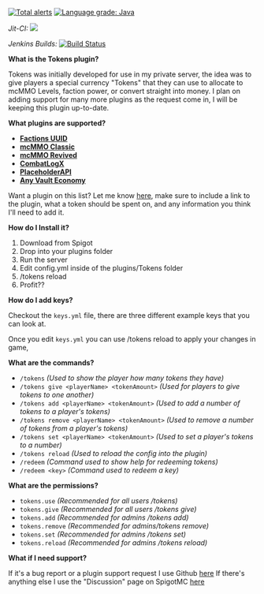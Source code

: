[![Total alerts](https://img.shields.io/lgtm/alerts/g/TheCoolestPaul/Tokens.svg?logo=lgtm&logoWidth=18)](https://lgtm.com/projects/g/TheCoolestPaul/Tokens/alerts/)
[![Language grade: Java](https://img.shields.io/lgtm/grade/java/g/TheCoolestPaul/Tokens.svg?logo=lgtm&logoWidth=18)](https://lgtm.com/projects/g/TheCoolestPaul/Tokens/context:java)

*Jit-CI:* [![](https://jitci.com/gh/TheCoolestPaul/Tokens/svg)](https://jitci.com/gh/TheCoolestPaul/Tokens)

*Jenkins Builds:* [![Build Status](https://ci.codemc.io/job/TheCoolestPaul/job/Tokens/badge/icon)](https://ci.codemc.io/job/TheCoolestPaul/job/Tokens/)

**What is the Tokens plugin?**  

Tokens was initially developed for use in my private server, the idea was to give players a special currency "Tokens" that they can use to allocate to mcMMO Levels, faction power, or convert straight into money. I plan on adding support for many more plugins as the request come in, I will be keeping this plugin up-to-date.​

**What plugins are supported?**  

-   **[Factions UUID](https://www.spigotmc.org/resources/factionsuuid.1035/)**
-   **[mcMMO Classic](https://www.spigotmc.org/resources/official-mcmmo-classic.2445/)**
-   **[mcMMO Revived](https://www.spigotmc.org/resources/official-mcmmo-original-author-returns.64348/)**
-   **[CombatLogX](https://www.spigotmc.org/resources/combatlogx.31689/)**
-   **[PlaceholderAPI](https://www.spigotmc.org/resources/placeholderapi.6245/)**
-   **[Any Vault Economy](https://www.spigotmc.org/resources/vault.34315/)**

Want a plugin on this list? Let me know  [here](https://github.com/TheCoolestPaul/Tokens/issues), make sure to include a link to the plugin, what a token should be spent on, and any information you think I'll need to add it.​

**How do I Install it?**  

1.  Download from Spigot
2.  Drop into your plugins folder
3.  Run the server
4.  Edit config.yml inside of the plugins/Tokens folder
5.  /tokens reload
6.  Profit??

**How do I add keys?**

Checkout the `keys.yml` file, there are three different example keys that you can look at.

Once you edit `keys.yml` you can use /tokens reload to apply your changes in game,

**What are the commands?**  

-   `/tokens`  *(Used to show the player how many tokens they have)*
-   `/tokens give <playerName> <tokenAmount>`  *(Used for players to give tokens to one another)*
-   `/tokens add <playerName> <tokenAmount>`  *(Used to add a number of tokens to a player's tokens)*
-   `/tokens remove <playerName> <tokenAmount>`  *(Used to remove a number of tokens from a player's tokens)*
-   `/tokens set <playerName> <tokenAmount>`  *(Used to set a player's tokens to a number)*
-   `/tokens reload`  *(Used to reload the config into the plugin)*
-   `/redeem`  *(Command used to show help for redeeming tokens)*
-   `/redeem <key>`  *(Command used to redeem a key)*

**What are the permissions?**  

-   `tokens.use`  *(Recommended for all users /tokens)*
-   `tokens.give`  *(Recommended for all users /tokens give)*
-   `tokens.add`  *(Recommended for admins /tokens add)*
-   `tokens.remove`  *(Recommended for admins/tokens remove)*
-   `tokens.set`  *(Recommended for admins /tokens set)*
-   `tokens.reload`  *(Recommended for admins /tokens reload)*

**What if I need support?**  
  
If it's a bug report or a plugin support request I use Github  [here](https://github.com/TheCoolestPaul/Tokens/issues)
If there's anything else I use the "Discussion" page on SpigotMC [here](https://www.spigotmc.org/threads/tokens-multi-plugin-support-mysql-support.399524/)

